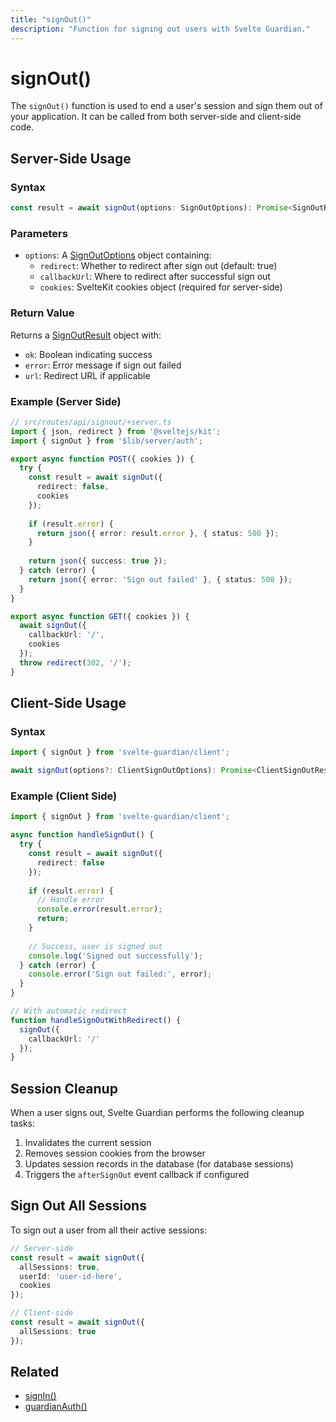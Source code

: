```yaml
---
title: "signOut()"
description: "Function for signing out users with Svelte Guardian."
---
```


# signOut()

The `signOut()` function is used to end a user's session and sign them out of your application. It can be called from both server-side and client-side code.

## Server-Side Usage

### Syntax

```typescript
const result = await signOut(options: SignOutOptions): Promise<SignOutResult>
```

### Parameters

- `options`: A [SignOutOptions](/api-reference/types.md#signoutoptions) object containing:
  - `redirect`: Whether to redirect after sign out (default: true)
  - `callbackUrl`: Where to redirect after successful sign out
  - `cookies`: SvelteKit cookies object (required for server-side)

### Return Value

Returns a [SignOutResult](/api-reference/types.md#signoutresult) object with:
- `ok`: Boolean indicating success
- `error`: Error message if sign out failed
- `url`: Redirect URL if applicable

### Example (Server Side)

```typescript
// src/routes/api/signout/+server.ts
import { json, redirect } from '@sveltejs/kit';
import { signOut } from '$lib/server/auth';

export async function POST({ cookies }) {
  try {
    const result = await signOut({
      redirect: false,
      cookies
    });
    
    if (result.error) {
      return json({ error: result.error }, { status: 500 });
    }
    
    return json({ success: true });
  } catch (error) {
    return json({ error: 'Sign out failed' }, { status: 500 });
  }
}

export async function GET({ cookies }) {
  await signOut({
    callbackUrl: '/',
    cookies
  });
  throw redirect(302, '/');
}
```

## Client-Side Usage

### Syntax

```typescript
import { signOut } from 'svelte-guardian/client';

await signOut(options?: ClientSignOutOptions): Promise<ClientSignOutResult>
```

### Example (Client Side)

```typescript
import { signOut } from 'svelte-guardian/client';

async function handleSignOut() {
  try {
    const result = await signOut({
      redirect: false
    });
    
    if (result.error) {
      // Handle error
      console.error(result.error);
      return;
    }
    
    // Success, user is signed out
    console.log('Signed out successfully');
  } catch (error) {
    console.error('Sign out failed:', error);
  }
}

// With automatic redirect
function handleSignOutWithRedirect() {
  signOut({
    callbackUrl: '/'
  });
}
```

## Session Cleanup

When a user signs out, Svelte Guardian performs the following cleanup tasks:

1. Invalidates the current session
2. Removes session cookies from the browser
3. Updates session records in the database (for database sessions)
4. Triggers the `afterSignOut` event callback if configured

## Sign Out All Sessions

To sign out a user from all their active sessions:

```typescript
// Server-side
const result = await signOut({
  allSessions: true,
  userId: 'user-id-here',
  cookies
});

// Client-side
const result = await signOut({
  allSessions: true
});
```

## Related

- [signIn()](/api-reference/core/sign-in.md)
- [guardianAuth()](/api-reference/core/guardian-auth.md)
